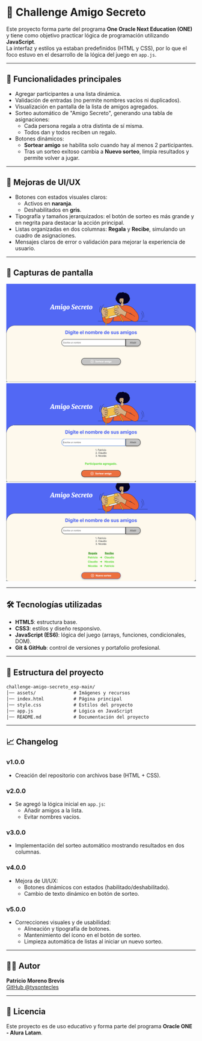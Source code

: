 # 🎁 Challenge Amigo Secreto

Este proyecto forma parte del programa **One Oracle Next Education (ONE)** y tiene como objetivo practicar lógica de programación utilizando **JavaScript**.  
La interfaz y estilos ya estaban predefinidos (HTML y CSS), por lo que el foco estuvo en el desarrollo de la lógica del juego en `app.js`.

---

## 🚀 Funcionalidades principales
- Agregar participantes a una lista dinámica.
- Validación de entradas (no permite nombres vacíos ni duplicados).
- Visualización en pantalla de la lista de amigos agregados.
- Sorteo automático de "Amigo Secreto", generando una tabla de asignaciones:
  - Cada persona regala a otra distinta de sí misma.
  - Todos dan y todos reciben un regalo.
- Botones dinámicos:
  - **Sortear amigo** se habilita solo cuando hay al menos 2 participantes.
  - Tras un sorteo exitoso cambia a **Nuevo sorteo**, limpia resultados y permite volver a jugar.

---

## 🎨 Mejoras de UI/UX
- Botones con estados visuales claros:  
  - Activos en **naranja**.  
  - Deshabilitados en **gris**.  
- Tipografía y tamaños jerarquizados: el botón de sorteo es más grande y en negrita para destacar la acción principal.
- Listas organizadas en dos columnas: **Regala** y **Recibe**, simulando un cuadro de asignaciones.
- Mensajes claros de error o validación para mejorar la experiencia de usuario.

---

## 📸 Capturas de pantalla
![Estado inicial (botón deshabilitado)](assets/captura-inicial.png)
![Lista con participantes](assets/captura-lista.png)
![Resultado del sorteo (tabla)](assets/captura-resultado.png)

---

## 🛠️ Tecnologías utilizadas
- **HTML5**: estructura base.  
- **CSS3**: estilos y diseño responsivo.  
- **JavaScript (ES6)**: lógica del juego (arrays, funciones, condicionales, DOM).  
- **Git & GitHub**: control de versiones y portafolio profesional.

---

## 📂 Estructura del proyecto
```
challenge-amigo-secreto_esp-main/
│── assets/              # Imágenes y recursos
│── index.html           # Página principal
│── style.css            # Estilos del proyecto
│── app.js               # Lógica en JavaScript
│── README.md            # Documentación del proyecto
```

---

## 📈 Changelog

### v1.0.0
- Creación del repositorio con archivos base (HTML + CSS).

### v2.0.0
- Se agregó la lógica inicial en `app.js`:
  - Añadir amigos a la lista.
  - Evitar nombres vacíos.

### v3.0.0
- Implementación del sorteo automático mostrando resultados en dos columnas.

### v4.0.0
- Mejora de UI/UX:
  - Botones dinámicos con estados (habilitado/deshabilitado).
  - Cambio de texto dinámico en botón de sorteo.

### v5.0.0
- Correcciones visuales y de usabilidad:
  - Alineación y tipografía de botones.  
  - Mantenimiento del ícono en el botón de sorteo.  
  - Limpieza automática de listas al iniciar un nuevo sorteo.

---

## 👨‍💻 Autor
**Patricio Moreno Brevis**  
[GitHub @tysontecles](https://github.com/tysontecles)

---

## 📜 Licencia
Este proyecto es de uso educativo y forma parte del programa **Oracle ONE - Alura Latam**.
